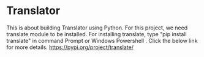 # Translator
This is about building Translator using Python. For this project, we need translate module to be installed. For installing translate, type "pip install translate" in command Prompt or Windows Powershell . Click the below link for more details. https://pypi.org/project/translate/
